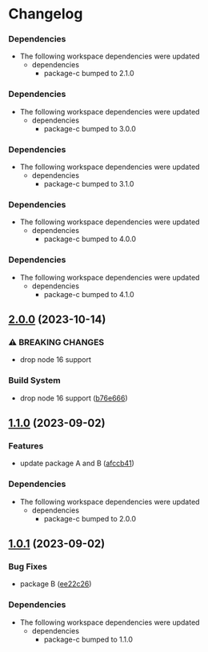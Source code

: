 # Changelog

### Dependencies

* The following workspace dependencies were updated
  * dependencies
    * package-c bumped to 2.1.0

### Dependencies

* The following workspace dependencies were updated
  * dependencies
    * package-c bumped to 3.0.0

### Dependencies

* The following workspace dependencies were updated
  * dependencies
    * package-c bumped to 3.1.0

### Dependencies

* The following workspace dependencies were updated
  * dependencies
    * package-c bumped to 4.0.0

### Dependencies

* The following workspace dependencies were updated
  * dependencies
    * package-c bumped to 4.1.0

## [2.0.0](https://github.com/hung-cybo/demo-monorepo-release-please/compare/package-b@1.1.5...package-b@2.0.0) (2023-10-14)


### ⚠ BREAKING CHANGES

* drop node 16 support

### Build System

* drop node 16 support ([b76e666](https://github.com/hung-cybo/demo-monorepo-release-please/commit/b76e66654ad9fc7bc453404d520c4d5f22e4159b))

## [1.1.0](https://github.com/hung-cybo/demo-monorepo-release-please/compare/package-b@1.0.1...package-b@1.1.0) (2023-09-02)


### Features

* update package A and B ([afccb41](https://github.com/hung-cybo/demo-monorepo-release-please/commit/afccb41640e52ff6a454dd532f871150370a4d7f))


### Dependencies

* The following workspace dependencies were updated
  * dependencies
    * package-c bumped to 2.0.0

## [1.0.1](https://github.com/hung-cybo/demo-monorepo-release-please/compare/package-b-v1.0.0...package-b@1.0.1) (2023-09-02)


### Bug Fixes

* package B ([ee22c26](https://github.com/hung-cybo/demo-monorepo-release-please/commit/ee22c267745ea96321ce686735808d8a7d638142))


### Dependencies

* The following workspace dependencies were updated
  * dependencies
    * package-c bumped to 1.1.0
